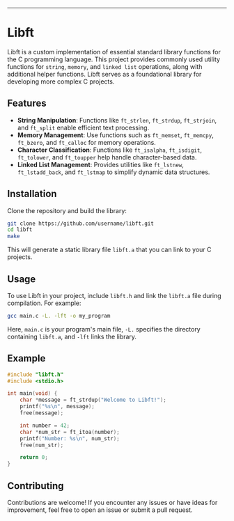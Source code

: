 ---

# Libft

Libft is a custom implementation of essential standard library functions for the C programming language. This project provides commonly used utility functions for `string`, `memory`, and `linked list` operations, along with additional helper functions. Libft serves as a foundational library for developing more complex C projects.

## Features

- **String Manipulation**: Functions like `ft_strlen`, `ft_strdup`, `ft_strjoin`, and `ft_split` enable efficient text processing.
- **Memory Management**: Use functions such as `ft_memset`, `ft_memcpy`, `ft_bzero`, and `ft_calloc` for memory operations.
- **Character Classification**: Functions like `ft_isalpha`, `ft_isdigit`, `ft_tolower`, and `ft_toupper` help handle character-based data.
- **Linked List Management**: Provides utilities like `ft_lstnew`, `ft_lstadd_back`, and `ft_lstmap` to simplify dynamic data structures.

## Installation

Clone the repository and build the library:

```bash
git clone https://github.com/username/libft.git
cd libft
make
```

This will generate a static library file `libft.a` that you can link to your C projects.

## Usage

To use Libft in your project, include `libft.h` and link the `libft.a` file during compilation. For example:

```bash
gcc main.c -L. -lft -o my_program
```

Here, `main.c` is your program's main file, `-L.` specifies the directory containing `libft.a`, and `-lft` links the library.

## Example

```c
#include "libft.h"
#include <stdio.h>

int main(void) {
    char *message = ft_strdup("Welcome to Libft!");
    printf("%s\n", message);
    free(message);

    int number = 42;
    char *num_str = ft_itoa(number);
    printf("Number: %s\n", num_str);
    free(num_str);

    return 0;
}
```

## Contributing

Contributions are welcome! If you encounter any issues or have ideas for improvement, feel free to open an issue or submit a pull request.
